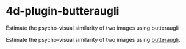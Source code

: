 # 4d-plugin-butteraugli
Estimate the psycho-visual similarity of two images using butteraugli

Estimate the psycho-visual similarity of two images using [butteraugli](https://github.com/google/butteraugli).

